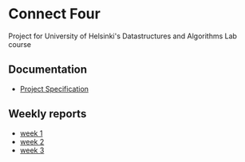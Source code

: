 # Connect Four

Project for University of Helsinki's Datastructures and Algorithms Lab course

## Documentation
- [Project Specification](https://github.com/nicolaskivimaki/tiralabra-k23/blob/main/documentation/project_specification.md)

## Weekly reports
- [week 1](https://github.com/nicolaskivimaki/tiralabra-k23/blob/main/documentation/weekly_reports/week1.md)
- [week 2](https://github.com/nicolaskivimaki/tiralabra-k23/blob/main/documentation/weekly_reports/week2.md)
- [week 3](https://github.com/nicolaskivimaki/tiralabra-K23/tree/main/documentation/weekly_reports)
